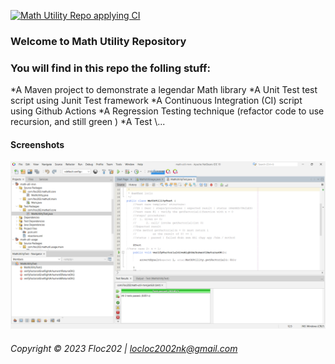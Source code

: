 [![Math Utility Repo applying CI](https://github.com/Floc202/math-util-mvn/actions/workflows/math-util-ci-maven.yml/badge.svg)](https://github.com/Floc202/math-util-mvn/actions/workflows/math-util-ci-maven.yml)

### Welcome to Math Utility Repository

### You will find in this repo the folling stuff:

*A Maven project to demonstrate a legendar Math library
*A Unit Test test script using Junit Test framework
*A Continuous Integration (CI) script using Github Actions
*A Regression Testing technique (refactor code to use recursion, and still green )
\*A Test
\\...

#### Screenshots

![JUnit test script](https://github.com/Floc202/math-util-mvn/blob/9d12e75433f7daabd6fb8a647e8d71eb18f05a9e/screenshots/test%20script%20with%20junit.png)

###### Copyright &#169; 2023 Floc202 | locloc2002nk@gmail.com
